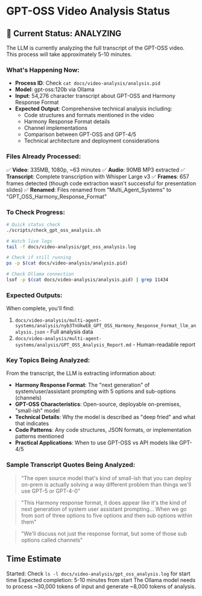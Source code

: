 # GPT-OSS Video Analysis Status

## 🚀 Current Status: ANALYZING

The LLM is currently analyzing the full transcript of the GPT-OSS video. This process will take approximately 5-10 minutes.

### What's Happening Now:
- **Process ID**: Check `cat docs/video-analysis/analysis.pid`
- **Model**: gpt-oss:120b via Ollama
- **Input**: 54,276 character transcript about GPT-OSS and Harmony Response Format
- **Expected Output**: Comprehensive technical analysis including:
  - Code structures and formats mentioned in the video
  - Harmony Response Format details
  - Channel implementations
  - Comparison between GPT-OSS and GPT-4/5
  - Technical architecture and deployment considerations

### Files Already Processed:
✅ **Video**: 335MB, 1080p, ~63 minutes
✅ **Audio**: 90MB MP3 extracted
✅ **Transcript**: Complete transcription with Whisper Large v3
✅ **Frames**: 657 frames detected (though code extraction wasn't successful for presentation slides)
✅ **Renamed**: Files renamed from "Multi_Agent_Systems" to "GPT_OSS_Harmony_Response_Format"

### To Check Progress:
```bash
# Quick status check
./scripts/check_gpt_oss_analysis.sh

# Watch live logs
tail -f docs/video-analysis/gpt_oss_analysis.log

# Check if still running
ps -p $(cat docs/video-analysis/analysis.pid)

# Check Ollama connection
lsof -p $(cat docs/video-analysis/analysis.pid) | grep 11434
```

### Expected Outputs:
When complete, you'll find:
1. `docs/video-analysis/multi-agent-systems/analysis/nyb3TnUkwE8_GPT_OSS_Harmony_Response_Format_llm_analysis.json` - Full analysis data
2. `docs/video-analysis/multi-agent-systems/analysis/GPT_OSS_Analysis_Report.md` - Human-readable report

### Key Topics Being Analyzed:
From the transcript, the LLM is extracting information about:
- **Harmony Response Format**: The "next generation" of system/user/assistant prompting with 5 options and sub-options (channels)
- **GPT-OSS Characteristics**: Open-source, deployable on-premises, "small-ish" model
- **Technical Details**: Why the model is described as "deep fried" and what that indicates
- **Code Patterns**: Any code structures, JSON formats, or implementation patterns mentioned
- **Practical Applications**: When to use GPT-OSS vs API models like GPT-4/5

### Sample Transcript Quotes Being Analyzed:
> "The open source model that's kind of small-ish that you can deploy on-prem is actually solving a way different problem than things we'll use GPT-5 or GPT-4-0"

> "This Harmony response format, it does appear like it's the kind of next generation of system user assistant prompting... When we go from sort of three options to five options and then sub options within them"

> "We'll discuss not just the response format, but some of those sub options called channels"

## Time Estimate
Started: Check `ls -l docs/video-analysis/gpt_oss_analysis.log` for start time
Expected completion: 5-10 minutes from start
The Ollama model needs to process ~30,000 tokens of input and generate ~8,000 tokens of analysis.